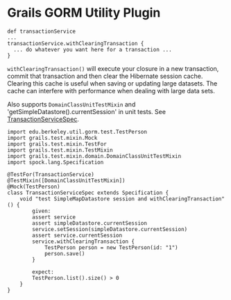 Grails GORM Utility Plugin
==========================

```
def transactionService
...
transactionService.withClearingTransaction {
  ... do whatever you want here for a transaction ...
}
```

`withClearingTransaction()` will execute your closure in a new transaction,
commit that transaction and then clear the Hibernate session cache. 
Clearing this cache is useful when saving or updating large datasets.  The
cache can interfere with performance when dealing with large data sets.

Also supports `DomainClassUnitTestMixin` and
'getSimpleDatastore().currentSession' in unit tests.  See
[TransactionServiceSpec](test/unit/edu/berkeley/util/gorm/TransactionServiceSpec.groovy).

```
import edu.berkeley.util.gorm.test.TestPerson
import grails.test.mixin.Mock
import grails.test.mixin.TestFor
import grails.test.mixin.TestMixin
import grails.test.mixin.domain.DomainClassUnitTestMixin
import spock.lang.Specification

@TestFor(TransactionService)
@TestMixin([DomainClassUnitTestMixin])
@Mock(TestPerson)
class TransactionServiceSpec extends Specification {
    void "test SimpleMapDatastore session and withClearingTransaction"() {
        given:
        assert service
        assert simpleDatastore.currentSession
        service.setSession(simpleDatastore.currentSession)
        assert service.currentSession
        service.withClearingTransaction {
            TestPerson person = new TestPerson(id: "1")
            person.save()
        }

        expect:
        TestPerson.list().size() > 0
    }
}
```
